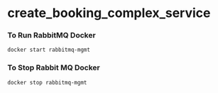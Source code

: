 # create_booking_complex_service

### To Run RabbitMQ Docker
` docker start rabbitmq-mgmt `

### To Stop Rabbit MQ Docker
` docker stop rabbitmq-mgmt `

